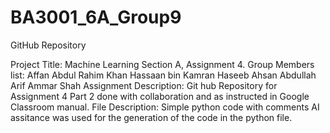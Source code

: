 # BA3001_6A_Group9
GitHub Repository  

Project Title: Machine Learning Section A, Assignment 4.
Group Members list: 
  Affan Abdul Rahim Khan
  Hassaan bin Kamran
  Haseeb Ahsan
  Abdullah Arif
  Ammar Shah
Assignment Description: Git hub Repository for Assignment 4 Part 2 done with collaboration and as instructed in Google Classroom manual.
File Description: Simple python code with comments
AI assitance was used for the generation of the code in the python file.
